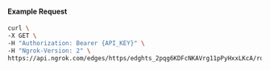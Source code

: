 <!-- Code generated for API Clients. DO NOT EDIT. -->

#### Example Request

```bash
curl \
-X GET \
-H "Authorization: Bearer {API_KEY}" \
-H "Ngrok-Version: 2" \
https://api.ngrok.com/edges/https/edghts_2pqg6KDFcNKAVrg11pPyHxxLKcA/routes/edghtsrt_2pqg6EcxLFSQdMShrXqEfQoagcP/response_headers
```
